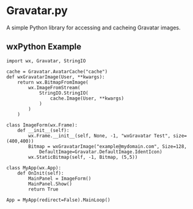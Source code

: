 Gravatar.py
===========

A simple Python library for accessing and cacheing Gravatar images.

wxPython Example
----------------

    import wx, Gravatar, StringIO
    
    cache = Gravatar.AvatarCache("cache")
    def wxGravatarImage(User, **kwargs):
        return wx.BitmapFromImage(
    	    wx.ImageFromStream(
                StringIO.StringIO(
                    cache.Image(User, **kwargs)
                )
            )
        )
    
    class ImageForm(wx.Frame):
        def __init__(self):
            wx.Frame.__init__(self, None, -1, "wxGravatar Test", size=(400,400))
            Bitmap = wxGravatarImage("example@mydomain.com", Size=128,
                DefaultImage=Gravatar.DefaultImage.IdentIcon)
            wx.StaticBitmap(self, -1, Bitmap, (5,5))
    
    class MyApp(wx.App):
        def OnInit(self):
            MainPanel = ImageForm()
            MainPanel.Show()
            return True
    
    App = MyApp(redirect=False).MainLoop()


